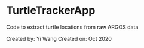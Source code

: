 # TurtleTrackerApp
Code to extract turtle locations from raw ARGOS data

Created by: Yi Wang
Created on: Oct 2020